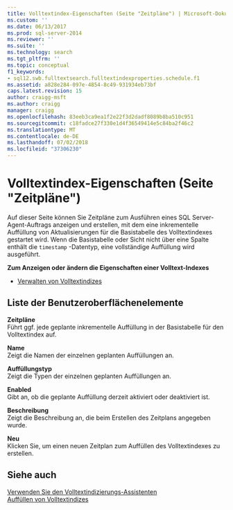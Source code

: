 ```yaml
---
title: Volltextindex-Eigenschaften (Seite "Zeitpläne") | Microsoft-Dokumentation
ms.custom: ''
ms.date: 06/13/2017
ms.prod: sql-server-2014
ms.reviewer: ''
ms.suite: ''
ms.technology: search
ms.tgt_pltfrm: ''
ms.topic: conceptual
f1_keywords:
- sql12.swb.fulltextsearch.fulltextindexproperties.schedule.f1
ms.assetid: a828e284-097e-4854-8c49-931934eb73bf
caps.latest.revision: 15
author: craigg-msft
ms.author: craigg
manager: craigg
ms.openlocfilehash: 83eeb3ca9ea1f2e22f3d2dadf8089b8ba510c951
ms.sourcegitcommit: c18fadce27f330e1d4f36549414e5c84ba2f46c2
ms.translationtype: MT
ms.contentlocale: de-DE
ms.lasthandoff: 07/02/2018
ms.locfileid: "37306230"
---
```

# <a name="full-text-index-properties-schedules-page"></a>Volltextindex-Eigenschaften (Seite "Zeitpläne")
  Auf dieser Seite können Sie Zeitpläne zum Ausführen eines SQL Server-Agent-Auftrags anzeigen und erstellen, mit dem eine inkrementelle Auffüllung von Aktualisierungen für die Basistabelle des Volltextindexes gestartet wird. Wenn die Basistabelle oder Sicht nicht über eine Spalte enthält die `timestamp` -Datentyp, eine vollständige Auffüllung wird ausgeführt.  
  
 **Zum Anzeigen oder ändern die Eigenschaften einer Volltext-Indexes**  
  
-   [Verwalten von Volltextindizes](../relational-databases/indexes/indexes.md)  
  
## <a name="uielement-list"></a>Liste der Benutzeroberflächenelemente  
 **Zeitpläne**  
 Führt ggf. jede geplante inkrementelle Auffüllung in der Basistabelle für den Volltextindex auf.  
  
 **Name**  
 Zeigt die Namen der einzelnen geplanten Auffüllungen an.  
  
 **Auffüllungstyp**  
 Zeigt die Typen der einzelnen geplanten Auffüllungen an.  
  
 **Enabled**  
 Gibt an, ob die geplante Auffüllung derzeit aktiviert oder deaktiviert ist.  
  
 **Beschreibung**  
 Zeigt die Beschreibung an, die beim Erstellen des Zeitplans  angegeben wurde.  
  
 **Neu**  
 Klicken Sie, um einen neuen Zeitplan zum Auffüllen des Volltextindexes zu erstellen.  
  
## <a name="see-also"></a>Siehe auch  
 [Verwenden Sie den Volltextindizierungs-Assistenten](../relational-databases/search/use-the-full-text-indexing-wizard.md)   
 [Auffüllen von Volltextindizes](../relational-databases/search/populate-full-text-indexes.md)  
  
  
